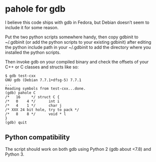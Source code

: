 pahole for gdb
==============

I believe this code ships with gdb in Fedora, but Debian doesn’t seem
to include it for some reason.

Put the two python scripts somewhere handy, then copy gdbinit to
~/.gdbinit (or add the python scripts to your existing gdbinit) after
editing the python include path in your ~/.gdbinit to add the
directory where you installed the python scripts.

Then invoke gdb on your compiled binary and check the offsets of your
C++ or C classes and structs like so:

```
$ gdb test-cxx
GNU gdb (Debian 7.7.1+dfsg-5) 7.7.1
...
Reading symbols from test-cxx...done.
(gdb) pahole C
/*   16     */ struct C {
/*   0    4 */      int i
/*   4    1 */      char j
/* XXX 24 bit hole, try to pack */
/*   8    8 */      void * l
}
(gdb) quit
```

Python compatibility
--------------------

The script should work on both gdb using Python 2 (gdb about <7.8) and Python 3.
